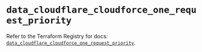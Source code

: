 # `data_cloudflare_cloudforce_one_request_priority`

Refer to the Terraform Registry for docs: [`data_cloudflare_cloudforce_one_request_priority`](https://registry.terraform.io/providers/cloudflare/cloudflare/5.8.2/docs/data-sources/cloudforce_one_request_priority).
